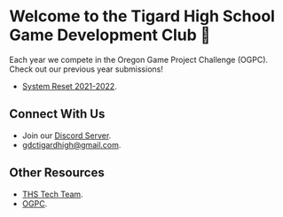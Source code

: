 # Welcome to the Tigard High School Game Development Club 👋

Each year we compete in the Oregon Game Project Challenge (OGPC). Check out our previous year submissions!

- [System Reset 2021-2022](https://github.com/TigardHighGDC/SystemReset).

## Connect With Us

- Join our [Discord Server](https://discord.gg/ZvsKGCFUQb).
- [gdctigardhigh@gmail.com](gdctigardhigh@gmail.com).

## Other Resources

- [THS Tech Team](https://www.tigard.tech/).
- [OGPC](https://www.ogpc.info/).
